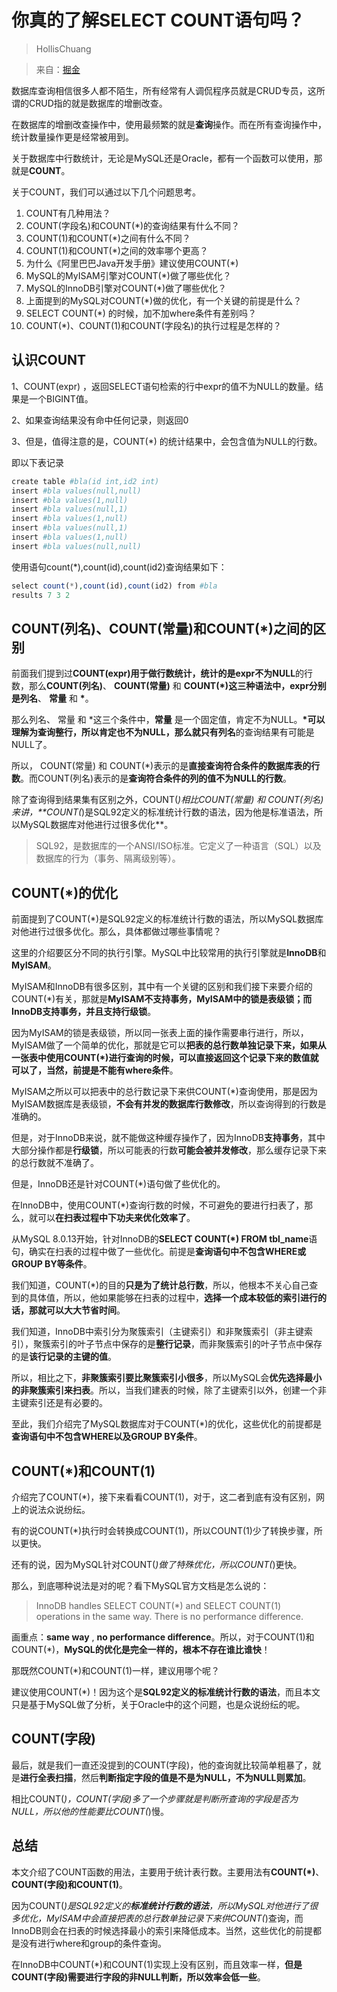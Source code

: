 # 你真的了解SELECT COUNT语句吗？

>HollisChuang

>来自：[掘金](https://juejin.im/post/5dad103a518825579a1f9aaf)

数据库查询相信很多人都不陌生，所有经常有人调侃程序员就是CRUD专员，这所谓的CRUD指的就是数据库的增删改查。

在数据库的增删改查操作中，使用最频繁的就是**查询**操作。而在所有查询操作中，统计数量操作更是经常被用到。

关于数据库中行数统计，无论是MySQL还是Oracle，都有一个函数可以使用，那就是**COUNT**。

关于COUNT，我们可以通过以下几个问题思考。

1. COUNT有几种用法？
2. COUNT(字段名)和COUNT(*)的查询结果有什么不同？
3. COUNT(1)和COUNT(*)之间有什么不同？
4. COUNT(1)和COUNT(*)之间的效率哪个更高？
5. 为什么《阿里巴巴Java开发手册》建议使用COUNT(*)
6. MySQL的MyISAM引擎对COUNT(*)做了哪些优化？
7. MySQL的InnoDB引擎对COUNT(*)做了哪些优化？
8. 上面提到的MySQL对COUNT(*)做的优化，有一个关键的前提是什么？
9. SELECT COUNT(*) 的时候，加不加where条件有差别吗？
10. COUNT(*)、COUNT(1)和COUNT(字段名)的执行过程是怎样的？

## 认识COUNT
1、COUNT(expr) ，返回SELECT语句检索的行中expr的值不为NULL的数量。结果是一个BIGINT值。

2、如果查询结果没有命中任何记录，则返回0

3、但是，值得注意的是，COUNT(*) 的统计结果中，会包含值为NULL的行数。

即以下表记录

```php
create table #bla(id int,id2 int)
insert #bla values(null,null)
insert #bla values(1,null)
insert #bla values(null,1)
insert #bla values(1,null)
insert #bla values(null,1)
insert #bla values(1,null)
insert #bla values(null,null)
```
使用语句count(*),count(id),count(id2)查询结果如下：

```php
select count(*),count(id),count(id2) from #bla
results 7 3 2
```
## COUNT(列名)、COUNT(常量)和COUNT(*)之间的区别

前面我们提到过**COUNT(expr\)**用于做行数统计，统计的是expr**不为NULL**的行数，那么**COUNT(列名)**、 **COUNT(常量)** 和 **COUNT(*\)**这三种语法中，expr分别是**列名**、 **常量** 和 **\***。

那么列名、 常量 和 *这三个条件中，**常量** 是一个固定值，肯定不为NULL。**\***可以理解为查询整行，所以肯定也不为NULL，那么就只有**列名**的查询结果有可能是NULL了。

所以， COUNT(常量) 和 COUNT(*)表示的是**直接查询符合条件的数据库表的行数**。而COUNT(列名)表示的是**查询符合条件的列的值不为NULL的行数**。

除了查询得到结果集有区别之外，COUNT(*)相比COUNT(常量) 和 COUNT(列名)来讲，**COUNT(*)是SQL92定义的标准统计行数的语法，因为他是标准语法，所以MySQL数据库对他进行过很多优化**。

>SQL92，是数据库的一个ANSI/ISO标准。它定义了一种语言（SQL）以及数据库的行为（事务、隔离级别等）。

## COUNT(*)的优化

前面提到了COUNT(*)是SQL92定义的标准统计行数的语法，所以MySQL数据库对他进行过很多优化。那么，具体都做过哪些事情呢？

这里的介绍要区分不同的执行引擎。MySQL中比较常用的执行引擎就是**InnoDB**和**MyISAM**。

MyISAM和InnoDB有很多区别，其中有一个关键的区别和我们接下来要介绍的COUNT(*)有关，那就是**MyISAM不支持事务，MyISAM中的锁是表级锁；而InnoDB支持事务，并且支持行级锁**。

因为MyISAM的锁是表级锁，所以同一张表上面的操作需要串行进行，所以，MyISAM做了一个简单的优化，那就是它可以**把表的总行数单独记录下来，如果从一张表中使用COUNT(*)进行查询的时候，可以直接返回这个记录下来的数值就可以了，当然，前提是不能有where条件**。

MyISAM之所以可以把表中的总行数记录下来供COUNT(*)查询使用，那是因为MyISAM数据库是表级锁，**不会有并发的数据库行数修改**，所以查询得到的行数是准确的。

但是，对于InnoDB来说，就不能做这种缓存操作了，因为InnoDB**支持事务**，其中大部分操作都是**行级锁**，所以可能表的行数**可能会被并发修改**，那么缓存记录下来的总行数就不准确了。

但是，InnoDB还是针对COUNT(*)语句做了些优化的。

在InnoDB中，使用COUNT(*)查询行数的时候，不可避免的要进行扫表了，那么，就可以**在扫表过程中下功夫来优化效率了**。

从MySQL 8.0.13开始，针对InnoDB的**SELECT COUNT(*) FROM tbl_name**语句，确实在扫表的过程中做了一些优化。前提是**查询语句中不包含WHERE或GROUP BY等条件**。

我们知道，COUNT(*)的目的**只是为了统计总行数**，所以，他根本不关心自己查到的具体值，所以，他如果能够在扫表的过程中，**选择一个成本较低的索引进行的话，那就可以大大节省时间**。

我们知道，InnoDB中索引分为聚簇索引（主键索引）和非聚簇索引（非主键索引），聚簇索引的叶子节点中保存的是**整行记录**，而非聚簇索引的叶子节点中保存的是**该行记录的主键的值**。

所以，相比之下，**非聚簇索引要比聚簇索引小很多**，所以MySQL会**优先选择最小的非聚簇索引来扫表**。所以，当我们建表的时候，除了主键索引以外，创建一个非主键索引还是有必要的。

至此，我们介绍完了MySQL数据库对于COUNT(*)的优化，这些优化的前提都是**查询语句中不包含WHERE以及GROUP BY条件**。

## COUNT(*)和COUNT(1)

介绍完了COUNT(*)，接下来看看COUNT(1)，对于，这二者到底有没有区别，网上的说法众说纷纭。

有的说COUNT(*)执行时会转换成COUNT(1)，所以COUNT(1)少了转换步骤，所以更快。

还有的说，因为MySQL针对COUNT(*)做了特殊优化，所以COUNT(*)更快。

那么，到底哪种说法是对的呢？看下MySQL官方文档是怎么说的：

>InnoDB handles SELECT COUNT(*) and SELECT COUNT(1) operations in the same way. There is no performance difference.

画重点：**same way** , **no performance difference**。所以，对于COUNT(1)和COUNT(*)，**MySQL的优化是完全一样的，根本不存在谁比谁快**！

那既然COUNT(*)和COUNT(1)一样，建议用哪个呢？

建议使用COUNT(*)！因为这个是**SQL92定义的标准统计行数的语法**，而且本文只是基于MySQL做了分析，关于Oracle中的这个问题，也是众说纷纭的呢。

## COUNT(字段)

最后，就是我们一直还没提到的COUNT(字段)，他的查询就比较简单粗暴了，就是**进行全表扫描**，然后**判断指定字段的值是不是为NULL，不为NULL则累加**。

相比COUNT(*)，COUNT(字段)多了一个步骤就是判断所查询的字段是否为NULL，所以他的性能要比COUNT(*)慢。

## 总结

本文介绍了COUNT函数的用法，主要用于统计表行数。主要用法有**COUNT(*)**、**COUNT(字段)**和**COUNT(1)**。

因为COUNT(*)是SQL92定义的**标准统计行数的语法**，所以MySQL对他进行了很多优化，MyISAM中会直接把表的总行数单独记录下来供COUNT(*)查询，而InnoDB则会在扫表的时候选择最小的索引来降低成本。当然，这些优化的前提都是没有进行where和group的条件查询。

在InnoDB中COUNT(*)和COUNT(1)实现上没有区别，而且效率一样，**但是COUNT(字段)需要进行字段的非NULL判断，所以效率会低一些**。





